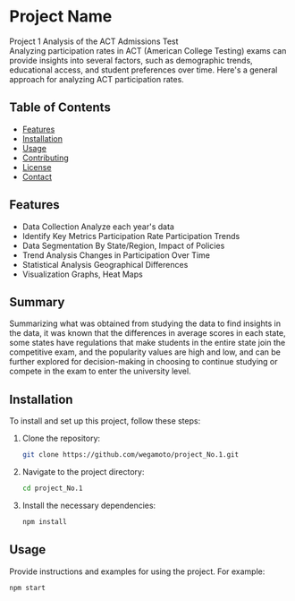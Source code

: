 # Project Name

Project 1 Analysis of the ACT Admissions Test  
Analyzing participation rates in ACT (American College Testing) exams can provide insights into several factors, such as demographic trends, 
educational access, and student preferences over time. Here's a general approach for analyzing ACT participation rates.


## Table of Contents

- [Features](#features)
- [Installation](#installation)
- [Usage](#usage)
- [Contributing](#contributing)
- [License](#license)
- [Contact](#contact)

## Features

- Data Collection Analyze each year's data
- Identify Key Metrics Participation Rate Participation Trends
- Data Segmentation By State/Region, Impact of Policies
- Trend Analysis Changes in Participation Over Time
- Statistical Analysis Geographical Differences
- Visualization Graphs, Heat Maps

## Summary

Summarizing what was obtained from studying the data to find insights in the data, 
    it was known that the differences in average scores in each state, some states have regulations 
    that make students in the entire state join the competitive exam, and the popularity values ​​are high and low, 
    and can be further explored for decision-making in choosing 
    to continue studying or compete in the exam to enter the university level.

## Installation

To install and set up this project, follow these steps:

1. Clone the repository:
    ```bash
    git clone https://github.com/wegamoto/project_No.1.git
    ```
2. Navigate to the project directory:
    ```bash
    cd project_No.1
    ```
3. Install the necessary dependencies:
    ```bash
    npm install
    ```

## Usage

Provide instructions and examples for using the project. For example:

```bash
npm start
